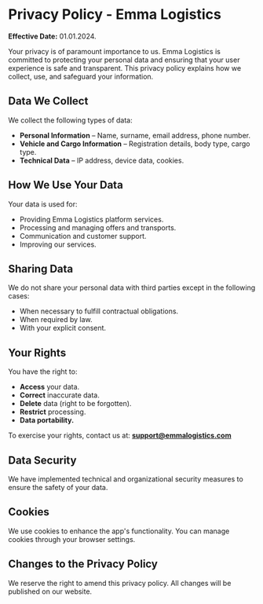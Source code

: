 # Privacy Policy - Emma Logistics

**Effective Date:** 01.01.2024.

Your privacy is of paramount importance to us. Emma Logistics is committed to protecting your personal data and ensuring that your user experience is safe and transparent. This privacy policy explains how we collect, use, and safeguard your information.

## Data We Collect

We collect the following types of data:

- **Personal Information** – Name, surname, email address, phone number.  
- **Vehicle and Cargo Information** – Registration details, body type, cargo type.  
- **Technical Data** – IP address, device data, cookies.  

## How We Use Your Data

Your data is used for:

- Providing Emma Logistics platform services.  
- Processing and managing offers and transports.  
- Communication and customer support.  
- Improving our services.  

## Sharing Data

We do not share your personal data with third parties except in the following cases:

- When necessary to fulfill contractual obligations.  
- When required by law.  
- With your explicit consent.  

## Your Rights

You have the right to:

- **Access** your data.  
- **Correct** inaccurate data.  
- **Delete** data (right to be forgotten).  
- **Restrict** processing.  
- **Data portability.**  

To exercise your rights, contact us at: **support@emmalogistics.com**  

## Data Security

We have implemented technical and organizational security measures to ensure the safety of your data.  

## Cookies

We use cookies to enhance the app's functionality. You can manage cookies through your browser settings.  

## Changes to the Privacy Policy

We reserve the right to amend this privacy policy. All changes will be published on our website.  
